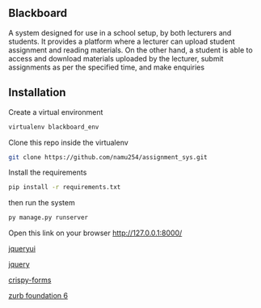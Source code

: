 ## Blackboard
A system designed for use in a school setup, by both lecturers and students. It provides a platform where a lecturer can upload student assignment and reading materials. On the other hand, a student is able to access and download materials uploaded by the lecturer, submit assignments as per the specified time, and make enquiries

## Installation
Create a virtual environment
```Bash
virtualenv blackboard_env
```
Clone this repo inside the virtualenv
```Bash
git clone https://github.com/namu254/assignment_sys.git
```
Install the requirements
```Bash
pip install -r requirements.txt
```
then run the system
```Python
py manage.py runserver
```
Open this link on your browser http://127.0.0.1:8000/

[jqueryui](https://jqueryui.com)

[jquery](https://jquery.com)

[crispy-forms](https://django-crispy-forms.readthedocs.io/en/latest/)

[zurb foundation 6](https://foundation.zurb.com/sites/docs/)
